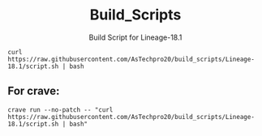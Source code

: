 <h1 align="center" id="title">Build_Scripts</h1>
<p align="center" id="description">Build Script for Lineage-18.1 </p>

```
curl https://raw.githubusercontent.com/AsTechpro20/build_scripts/Lineage-18.1/script.sh | bash
```

<h2>For crave:</h2>

```
crave run --no-patch -- "curl https://raw.githubusercontent.com/AsTechpro20/build_scripts/Lineage-18.1/script.sh | bash"
```
